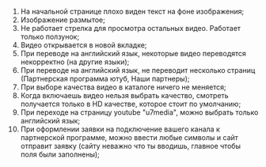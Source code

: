 1. На начальной странице плохо виден текст на фоне изображения;
2. Изображение размытое;
3. Не работает стрелка для просмотра остальных видео. Работает только ползунок;
4. Видео открывается в новой вкладке;
5. При переводе на английский язык, некоторые видео переводятся некорректно (на другие языки);
6. При переводе на английский язык, не переводит несколько страниц (Партнерская программа ютуб, Наши партнеры);
7. При выборе качества видео в каталоге ничего не меняется;
8. Когда включаешь видео нельзя выбрать качество, смотреть получается только в HD качестве, которое стоит по умолчанию;
9. При переходе на страницу youtube "u7media", можно выбрать только английский язык;
10. При оформлении заявки на подключение вашего канала к партнерской программе, можно ввести любые символы и сайт отправит заявку (сайту неважно что ты вводишь, главное чтобы поля были заполнены);
